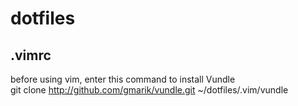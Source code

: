 # dotfiles

## .vimrc
before using vim, enter this command to install Vundle  
    git clone http://github.com/gmarik/vundle.git ~/dotfiles/.vim/vundle  

